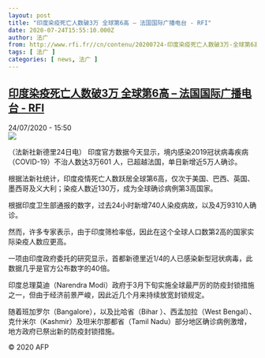 ```yaml
---
layout: post
title: "印度染疫死亡人数破3万 全球第6高 – 法国国际广播电台 - RFI"
date: 2020-07-24T15:55:10.000Z
author: 法广
from: http://www.rfi.fr//cn/contenu/20200724-印度染疫死亡人数破3万-全球第6高
tags: [ 法广 ]
categories: [ news, 法广 ]
---
```

<!--1595606110000-->
[印度染疫死亡人数破3万 全球第6高 – 法国国际广播电台 - RFI](http://www.rfi.fr//cn/contenu/20200724-%E5%8D%B0%E5%BA%A6%E6%9F%93%E7%96%AB%E6%AD%BB%E4%BA%A1%E4%BA%BA%E6%95%B0%E7%A0%B43%E4%B8%87-%E5%85%A8%E7%90%83%E7%AC%AC6%E9%AB%98)
------

<div>
<div>24/07/2020 - 15:50</div><img src="https://s.rfi.fr/media/display/2d7f4a18-cdbe-11ea-8ce7-005056a964fe/w:310/p:16x9/int0021b.200724215002.jpg"><div class="t-content__body u-clearfix"><div class="m-interstitial"></div><p>（法新社新德里24日电）    印度官方数据今天显示，境内感染2019冠状病毒疾病（COVID-19）不治人数达3万601 人，已超越法国，单日新增近5万人确诊。</p><p>    根据法新社统计，印度疫情死亡人数跃居全球第6高，仅次于美国、巴西、英国、墨西哥及义大利；染疫人数近130万，成为全球确诊病例第3高国家。</p><p>    根据印度卫生部通报的数字，过去24小时新增740人染疫病故，以及4万9310人确诊。</p><p>    然而，许多专家表示，由于印度筛检率低，因此在这个全球人口数第2高的国家实际染疫人数应更高。</p><p>    一项由印度政府委托的研究显示，首都新德里近1/4的人已感染新型冠状病毒，此数据几乎是官方公布数字的40倍。</p><p>    印度总理莫迪（Narendra Modi）政府于3月下旬实施全球最严厉的防疫封锁措施之一，但由于经济前景严峻，因此近几个月来持续放宽封锁规定。</p><p>    随着班加罗尔（Bangalore），以及比哈省（Bihar ）、西孟加拉（West Bengal）、克什米尔（Kashmir）及坦米尔那都省（Tamil Nadu）部分地区确诊病例激增，地方政府已祭出新的防疫封锁措施。</p><p class="t-copyright">© 2020 AFP</p>        </div>
</div>
